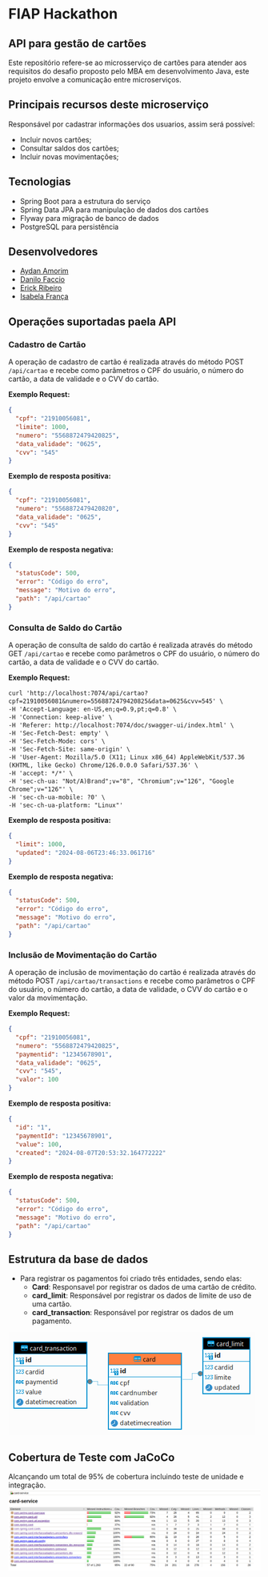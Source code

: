 # FIAP Hackathon
## API para gestão de cartões

Este repositório refere-se ao microsserviço de cartões para atender aos requisitos do desafio proposto pelo
MBA em desenvolvimento Java, este projeto envolve a comunicação entre microserviços.

## Principais recursos deste microserviço

Responsável por cadastrar informações dos usuarios, assim será possível:
* Incluir novos cartões;
* Consultar saldos dos cartões;
* Incluir novas movimentações;

## Tecnologias

* Spring Boot para a estrutura do serviço
* Spring Data JPA para manipulação de dados dos cartões
* Flyway para migração de banco de dados
* PostgreSQL para persistência

## Desenvolvedores

- [Aydan Amorim](https://github.com/AydanAmorim)
- [Danilo Faccio](https://github.com/DFaccio)
- [Erick Ribeiro](https://github.com/erickmatheusribeiro)
- [Isabela França](https://github.com/fysabelah)

## Operações suportadas paela API
### Cadastro de Cartão
A operação de cadastro de cartão é realizada através do método POST `/api/cartao` e recebe como parâmetros o CPF do usuário, o número do cartão, a data de validade e o CVV do cartão.

**Exemplo Request:**
```json
{
  "cpf": "21910056081",
  "limite": 1000,
  "numero": "5568872479420825",
  "data_validade": "0625",
  "cvv": "545"
}
```
**Exemplo de resposta positiva:**
```json
{
  "cpf": "21910056081",
  "numero": "5568872479420820",
  "data_validade": "0625",
  "cvv": "545"
}
```
**Exemplo de resposta negativa:**
```json
{
  "statusCode": 500,
  "error": "Código do erro",
  "message": "Motivo do erro",
  "path": "/api/cartao"
}
```
### Consulta de Saldo do Cartão
A operação de consulta de saldo do cartão é realizada através do método GET `/api/cartao` e recebe como parâmetros o CPF do usuário, o número do cartão, a data de validade e o CVV do cartão.

**Exemplo Request:**
```curl
curl 'http://localhost:7074/api/cartao?cpf=21910056081&numero=5568872479420825&data=0625&cvv=545' \
-H 'Accept-Language: en-US,en;q=0.9,pt;q=0.8' \
-H 'Connection: keep-alive' \
-H 'Referer: http://localhost:7074/doc/swagger-ui/index.html' \
-H 'Sec-Fetch-Dest: empty' \
-H 'Sec-Fetch-Mode: cors' \
-H 'Sec-Fetch-Site: same-origin' \
-H 'User-Agent: Mozilla/5.0 (X11; Linux x86_64) AppleWebKit/537.36 (KHTML, like Gecko) Chrome/126.0.0.0 Safari/537.36' \
-H 'accept: */*' \
-H 'sec-ch-ua: "Not/A)Brand";v="8", "Chromium";v="126", "Google Chrome";v="126"' \
-H 'sec-ch-ua-mobile: ?0' \
-H 'sec-ch-ua-platform: "Linux"'
```
**Exemplo de resposta positiva:**
```json
{
  "limit": 1000,
  "updated": "2024-08-06T23:46:33.061716"
}
```
**Exemplo de resposta negativa:**
```json
{
  "statusCode": 500,
  "error": "Código do erro",
  "message": "Motivo do erro",
  "path": "/api/cartao"
}
```
### Inclusão de Movimentação do Cartão
A operação de inclusão de movimentação do cartão é realizada através do método POST `/api/cartao/transactions` e recebe como parâmetros o CPF do usuário, o número do cartão, a data de validade, o CVV do cartão e o valor da movimentação.

**Exemplo Request:**
```json
{
  "cpf": "21910056081",
  "numero": "5568872479420825",
  "paymentid": "12345678901",
  "data_validade": "0625",
  "cvv": "545",
  "valor": 100
}
```
**Exemplo de resposta positiva:**
```json
{
  "id": "1",
  "paymentId": "12345678901",
  "value": 100,
  "created": "2024-08-07T20:53:32.164772222"
}
```

**Exemplo de resposta negativa:**
```json
{
  "statusCode": 500,
  "error": "Código do erro",
  "message": "Motivo do erro",
  "path": "/api/cartao"
}
```

## Estrutura da base de dados
* Para registrar os pagamentos foi criado três entidades, sendo elas:
  * **Card**: Responsavel por registrar os dados de uma cartão de crédito.
  * **card_limit**: Responsável por registrar os dados de limite de uso de uma cartão.
  * **card_transaction**: Responsável por registrar os dados de um pagamento.

![Estrutura_de_Dados](img/EstruturaDados.png)

## Cobertura de Teste com JaCoCo
Alcançando um total de 95% de cobertura incluindo teste de unidade e integração.
![Cobertura_testes](img/CoberturaTestes.png)